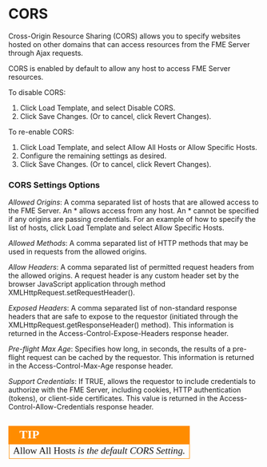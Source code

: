 # CORS #

Cross-Origin Resource Sharing (CORS) allows you to specify websites hosted on other domains that can access resources from the FME Server through Ajax requests.

CORS is enabled by default to allow any host to access FME Server resources.
 
To disable CORS:

1. Click Load Template, and select Disable CORS.
2. Click Save Changes. (Or to cancel, click Revert Changes).

To re-enable CORS:

1. Click Load Template, and select Allow All Hosts or Allow Specific Hosts.
2. Configure the remaining settings as desired.
3. Click Save Changes. (Or to cancel, click Revert Changes).

### CORS Settings Options ###

*Allowed Origins*: A comma separated list of hosts that are allowed access to the FME Server. An * allows access from any host. An * cannot be specified if any origins are passing credentials. For an example of how to specify the list of hosts, click Load Template and select Allow Specific Hosts.

*Allowed Methods*: A comma separated list of HTTP methods that may be used in requests from the allowed origins.

*Allow Headers*: A comma separated list of permitted request headers from the allowed origins. A request header is any custom header set by the browser JavaScript application through method XMLHttpRequest.setRequestHeader().

*Exposed Headers*: A comma separated list of non-standard response headers that are safe to expose to the requestor (initiated through the XMLHttpRequest.getResponseHeader() method). This information is returned in the Access-Control-Expose-Headers response header.

*Pre-flight Max Age*: Specifies how long, in seconds, the results of a pre-flight request can be cached by the requestor. This information is returned in the Access-Control-Max-Age response header.

*Support Credentials*: If TRUE, allows the requestor to include credentials to authorize with the FME Server, including cookies, HTTP authentication (tokens), or client-side certificates. This value is returned in the Access-Control-Allow-Credentials response header.

##

<!--Tip Section--> 

<table style="border-spacing: 0px">
<tr>
<td style="vertical-align:middle;background-color:darkorange;border: 2px solid darkorange">
<i class="fa fa-info-circle fa-lg fa-pull-left fa-fw" style="color:white;padding-right: 12px;vertical-align:text-top"></i>
<span style="color:white;font-size:x-large;font-weight: bold;font-family:serif">TIP</span>
</td>
</tr>

<tr>
<td style="border: 1px solid darkorange">
<span style="font-family:serif; font-style:bold; font-size:larger">
Allow All Hosts 
<span style="font-family:serif; font-style:italic;">is the default CORS Setting.
</span>
</td>
</tr>
</table>
